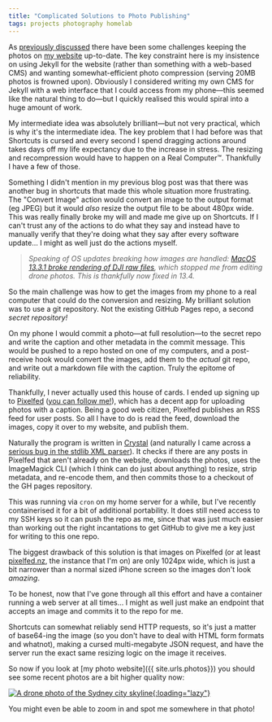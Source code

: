 ```yaml
---
title: "Complicated Solutions to Photo Publishing"
tags: projects photography homelab
---
```


As [previously discussed](/2022/04/22/shortcuts-is-a-cursed-minefield/) there have been some challenges keeping the photos on [my website](https://pics.willhbr.net) up-to-date. The key constraint here is my insistence on using Jekyll for the website (rather than something with a web-based CMS) and wanting somewhat-efficient photo compression (serving 20MB photos is frowned upon). Obviously I considered writing my own CMS for Jekyll with a web interface that I could access from my phone—this seemed like the natural thing to do—but I quickly realised this would spiral into a huge amount of work.

My intermediate idea was absolutely brilliant—but not very practical, which is why it's the intermediate idea. The key problem that I had before was that Shortcuts is cursed and every second I spend dragging actions around takes days off my life expectancy due to the increase in stress. The resizing and recompression would have to happen on a Real Computer™. Thankfully I have a few of those.

Something I didn't mention in my previous blog post was that there was another bug in shortcuts that made this whole situation more frustrating. The "Convert Image" action would convert an image to the output format (eg JPEG) but it would _also_ resize the output file to be about 480px wide. This was really finally broke my will and made me give up on Shortcuts. If I can't trust any of the actions to do what they say and instead have to manually verify that they're doing what they say after every software update... I might as well just do the actions myself.

> _Speaking of OS updates breaking how images are handled: [MacOS 13.3.1 broke rendering of DJI raw files](/2023/05/10/dji-dng-rendering-broken-on-ventura/), which stopped me from editing drone photos. This is thankfully now fixed in 13.4._

So the main challenge was how to get the images from my phone to a real computer that could do the conversion and resizing. My brilliant solution was to use a git repository. Not the existing GitHub Pages repo, a second _secret repository!_

On my phone I would commit a photo—at full resolution—to the secret repo and write the caption and other metadata in the commit message. This would be pushed to a repo hosted on one of my computers, and a post-receive hook would convert the images, add them to the _actual_ git repo, and write out a markdown file with the caption. Truly the epitome of reliability.

Thankfully, I never actually used this house of cards. I ended up signing up to [Pixelfed](https://pixelfed.org) ([you can follow me!](https://pixelfed.nz/willhbr)), which has a decent app for uploading photos with a caption. Being a good web citizen, Pixelfed publishes an RSS feed for user posts. So all I have to do is read the feed, download the images, copy it over to my website, and publish them.

Naturally the program is written in [Crystal](https://crystal-lang.org) (and naturally I came across a [serious bug in the stdlib XML parser](https://github.com/crystal-lang/crystal/issues/11078)). It checks if there are any posts in Pixelfed that aren't already on the website, downloads the photos, uses the ImageMagick CLI (which I think can do just about anything) to resize, strip metadata, and re-encode them, and then commits those to a checkout of the GH pages repository.

This was running via `cron` on my home server for a while, but I've recently containerised it for a bit of additional portability. It does still need access to my SSH keys so it can push the repo as me, since that was just much easier than working out the right incantations to get GitHub to give me a key just for writing to this one repo.

The biggest drawback of this solution is that images on Pixelfed (or at least [pixelfed.nz](https://pixelfed.nz), the instance that I'm on) are only 1024px wide, which is just a bit narrower than a normal sized iPhone screen so the images don't look _amazing_.

To be honest, now that I've gone through all this effort and have a container running a web server at all times... I might as well just make an endpoint that accepts an image and commits it to the repo for me.

Shortcuts can somewhat reliably send HTTP requests, so it's just a matter of base64-ing the image (so you don't have to deal with HTML form formats and whatnot), making a cursed multi-megabyte JSON request, and have the server run the exact same resizing logic on the image it receives.

So now if you look at [my photo website]({{ site.urls.photos}}) you should see some recent photos are a bit higher quality now:

[![A drone photo of the Sydney city skyline](https://pics.willhbr.net/photos/2023-05-22.jpeg){:loading="lazy"}](https://pics.willhbr.net/2023/05/22/post.html)

You might even be able to zoom in and spot me somewhere in that photo!
